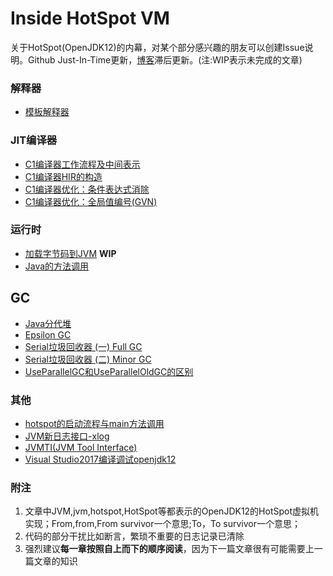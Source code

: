 # Inside HotSpot VM

关于HotSpot(OpenJDK12)的内幕，对某个部分感兴趣的朋友可以创建Issue说明。Github Just-In-Time更新，[博客](https://www.cnblogs.com/kelthuzadx/)滞后更新。(注:WIP表示未完成的文章)

### 解释器
+ [模板解释器](resource/template_interpreter.md)

### JIT编译器
+ [C1编译器工作流程及中间表示](resource/c1_compile.md)
+ [C1编译器HIR的构造](resource/c1_construct_hir.md)
+ [C1编译器优化：条件表达式消除](resource/c1opt_conditional_elimination.md)
+ [C1编译器优化：全局值编号(GVN)](resource/c1opt_gvn.md)

### 运行时
+ [加载字节码到JVM](resource/class_parser.md) **WIP**
+ [Java的方法调用](resource/java_call.md)

## GC
+ [Java分代堆](resource/gc_heap_overview.md)
+ [Epsilon GC](resource/gc_epsilongc.md)
+ [Serial垃圾回收器 (一) Full GC](resource/gc_serialgc_fullgc.md)
+ [Serial垃圾回收器 (二) Minor GC](resource/gc_serialgc_minorgc.md)
+ [UseParallelGC和UseParallelOldGC的区别](resource/gc_parallel_vs_parallelold.md)

### 其他
+ [hotspot的启动流程与main方法调用](resource/java_main.md)
+ [JVM新日志接口-xlog](resource/xlog.md)
+ [JVMTI(JVM Tool Interface)](resource/jvmti.md)
+ [Visual Studio2017编译调试openjdk12](resource/building.md)

### 附注
1. 文章中JVM,jvm,hotspot,HotSpot等都表示的OpenJDK12的HotSpot虚拟机实现；From,from,From survivor一个意思;To，To survivor一个意思；
2. 代码的部分干扰比如断言，繁琐不重要的日志记录已清除
3. 强烈建议**每一章按照自上而下的顺序阅读**，因为下一篇文章很有可能需要上一篇文章的知识
